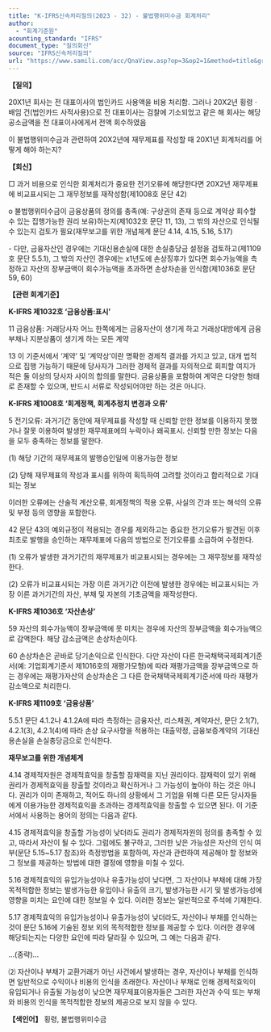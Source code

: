 ```yaml
---
title: "K-IFRS신속처리질의(2023 - 32) - 불법행위미수금 회계처리"
author:
  - "회계기준원"
acounting_standard: "IFRS"
document_type: "질의회신"
source: "IFRS신속처리질의"
url: "https://www.samili.com/acc/QnaView.asp?op=3&op2=1&method=title&group=2124-15;1&orgcode=3&searchword=&page=4&code=K%2DIFRS%EC%8B%A0%EC%86%8D%EC%B2%98%EB%A6%AC%EC%A7%88%EC%9D%98%2D32%3A20231101"
---
```

**【질의】**

  

20X1년 회사는 전 대표이사의 법인카드 사용액을 비용 처리함. 그러나 20X2년 횡령ㆍ배임 건(법인카드 사적사용)으로 전 대표이사는 검찰에 기소되었고 같은 해 회사는 해당 공소금액을 전 대표이사에게서 전액 회수하였음

  

이 불법행위미수금과 관련하여 20X2년에 재무제표를 작성할 때 20X1년 회계처리를 어떻게 해야 하는지?

  
  

**【회신】**

  

□ 과거 비용으로 인식한 회계처리가 중요한 전기오류에 해당한다면 20X2년 재무제표에 비교표시되는 그 재무정보를 재작성함(제1008호 문단 42)

  

o 불법행위미수금이 금융상품의 정의를 충족(예: 구상권의 존재 등으로 계약상 회수할 수 있는 집행가능한 권리 보유)하는지(제1032호 문단 11, 13), 그 밖의 자산으로 인식될 수 있는지 검토가 필요(재무보고를 위한 개념체계 문단 4.14, 4.15, 5.16, 5.17)

  

\- 다만, 금융자산인 경우에는 기대신용손실에 대한 손실충당금 설정을 검토하고(제1109호 문단 5.5.1), 그 밖의 자산인 경우에는 x1년도에 손상징후가 있다면 회수가능액을 측정하고 자산의 장부금액이 회수가능액을 초과하면 손상차손을 인식함(제1036호 문단 59, 60)

  
  

**【관련 회계기준】**

  

**K-IFRS 제1032호 ‘금융상품:표시’**

  

11 금융상품: 거래당사자 어느 한쪽에게는 금융자산이 생기게 하고 거래상대방에게 금융부채나 지분상품이 생기게 하는 모든 계약

  

13 이 기준서에서 ‘계약’ 및 ‘계약상’이란 명확한 경제적 결과를 가지고 있고, 대개 법적으로 집행 가능하기 때문에 당사자가 그러한 경제적 결과를 자의적으로 회피할 여지가 적은 둘 이상의 당사자 사이의 합의를 말한다. 금융상품을 포함하여 계약은 다양한 형태로 존재할 수 있으며, 반드시 서류로 작성되어야만 하는 것은 아니다.

  

**K-IFRS 제1008호 ‘회계정책, 회계추정치 변경과 오류’**

  

5 전기오류: 과거기간 동안에 재무제표를 작성할 때 신뢰할 만한 정보를 이용하지 못했거나 잘못 이용하여 발생한 재무제표에의 누락이나 왜곡표시. 신뢰할 만한 정보는 다음을 모두 충족하는 정보를 말한다.

  

(1) 해당 기간의 재무제표의 발행승인일에 이용가능한 정보

  

(2) 당해 재무제표의 작성과 표시를 위하여 획득하여 고려할 것이라고 합리적으로 기대되는 정보

  

이러한 오류에는 산술적 계산오류, 회계정책의 적용 오류, 사실의 간과 또는 해석의 오류 및 부정 등의 영향을 포함한다.

  

42 문단 43의 예외규정이 적용되는 경우를 제외하고는 중요한 전기오류가 발견된 이후 최초로 발행을 승인하는 재무제표에 다음의 방법으로 전기오류를 소급하여 수정한다.

  

(1) 오류가 발생한 과거기간의 재무제표가 비교표시되는 경우에는 그 재무정보를 재작성한다.

  

(2) 오류가 비교표시되는 가장 이른 과거기간 이전에 발생한 경우에는 비교표시되는 가장 이른 과거기간의 자산, 부채 및 자본의 기초금액을 재작성한다.

  

**K-IFRS 제1036호 ‘자산손상’**

  

59 자산의 회수가능액이 장부금액에 못 미치는 경우에 자산의 장부금액을 회수가능액으로 감액한다. 해당 감소금액은 손상차손이다.

  

60 손상차손은 곧바로 당기손익으로 인식한다. 다만 자산이 다른 한국채택국제회계기준서(예: 기업회계기준서 제1016호의 재평가모형)에 따라 재평가금액을 장부금액으로 하는 경우에는 재평가자산의 손상차손은 그 다른 한국채택국제회계기준서에 따라 재평가감소액으로 처리한다.

  

**K-IFRS 제1109호 ‘금융상품’**

  

5.5.1 문단 4.1.2나 4.1.2A에 따라 측정하는 금융자산, 리스채권, 계약자산, 문단 2.1(7), 4.2.1(3), 4.2.1(4)에 따라 손상 요구사항을 적용하는 대출약정, 금융보증계약의 기대신용손실을 손실충당금으로 인식한다.

  

**재무보고를 위한 개념체계**

  

4.14 경제적자원은 경제적효익을 창출할 잠재력을 지닌 권리이다. 잠재력이 있기 위해 권리가 경제적효익을 창출할 것이라고 확신하거나 그 가능성이 높아야 하는 것은 아니다. 권리가 이미 존재하고, 적어도 하나의 상황에서 그 기업을 위해 다른 모든 당사자들에게 이용가능한 경제적효익을 초과하는 경제적효익을 창출할 수 있으면 된다. 이 기준서에서 사용하는 용어의 정의는 다음과 같다.

  

4.15 경제적효익을 창출할 가능성이 낮더라도 권리가 경제적자원의 정의를 충족할 수 있고, 따라서 자산이 될 수 있다. 그럼에도 불구하고, 그러한 낮은 가능성은 자산의 인식 여부(문단 5.15~5.17 참조)와 측정방법을 포함하여, 자산과 관련하여 제공해야 할 정보와 그 정보를 제공하는 방법에 대한 결정에 영향을 미칠 수 있다.

  

5.16 경제적효익의 유입가능성이나 유출가능성이 낮다면, 그 자산이나 부채에 대해 가장 목적적합한 정보는 발생가능한 유입이나 유출의 크기, 발생가능한 시기 및 발생가능성에 영향을 미치는 요인에 대한 정보일 수 있다. 이러한 정보는 일반적으로 주석에 기재한다.

  

5.17 경제적효익의 유입가능성이나 유출가능성이 낮더라도, 자산이나 부채를 인식하는 것이 문단 5.16에 기술된 정보 외의 목적적합한 정보를 제공할 수 있다. 이러한 경우에 해당되는지는 다양한 요인에 따라 달라질 수 있으며, 그 예는 다음과 같다.

  

...(중략)...

⑵ 자산이나 부채가 교환거래가 아닌 사건에서 발생하는 경우, 자산이나 부채를 인식하면 일반적으로 수익이나 비용의 인식을 초래한다. 자산이나 부채로 인해 경제적효익이 유입되거나 유출될 가능성이 낮으면 재무제표이용자들은 그러한 자산과 수익 또는 부채와 비용의 인식을 목적적합한 정보의 제공으로 보지 않을 수 있다.

  
  

**【색인어】** 횡령, 불법행위미수금
